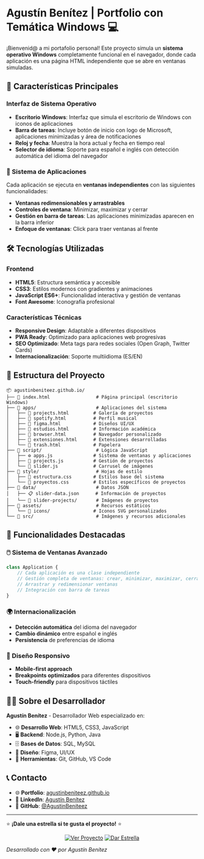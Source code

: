 # Agustín Benítez | Portfolio con Temática Windows 💻

¡Bienvenid@ a mi portafolio personal! Este proyecto simula un **sistema operativo Windows** completamente funcional en el navegador, donde cada aplicación es una página HTML independiente que se abre en ventanas simuladas.

## 🌟 Características Principales

### Interfaz de Sistema Operativo
- **Escritorio Windows**: Interfaz que simula el escritorio de Windows con iconos de aplicaciones
- **Barra de tareas**: Incluye botón de inicio con logo de Microsoft, aplicaciones minimizadas y área de notificaciones
- **Reloj y fecha**: Muestra la hora actual y fecha en tiempo real
- **Selector de idioma**: Soporte para español e inglés con detección automática del idioma del navegador

### 📱 Sistema de Aplicaciones
Cada aplicación se ejecuta en **ventanas independientes** con las siguientes funcionalidades:
-  **Ventanas redimensionables y arrastrables**
-  **Controles de ventana**: Minimizar, maximizar y cerrar
-  **Gestión en barra de tareas**: Las aplicaciones minimizadas aparecen en la barra inferior
-  **Enfoque de ventanas**: Click para traer ventanas al frente


## 🛠️ Tecnologías Utilizadas

### Frontend
- **HTML5**: Estructura semántica y accesible
- **CSS3**: Estilos modernos con gradientes y animaciones
- **JavaScript ES6+**: Funcionalidad interactiva y gestión de ventanas
- **Font Awesome**: Iconografía profesional

### Características Técnicas
- **Responsive Design**: Adaptable a diferentes dispositivos
- **PWA Ready**: Optimizado para aplicaciones web progresivas
- **SEO Optimizado**: Meta tags para redes sociales (Open Graph, Twitter Cards)
- **Internacionalización**: Soporte multiidioma (ES/EN)

## 📂 Estructura del Proyecto

```
📦 agustinbeniteez.github.io/
├── 📄 index.html                 # Página principal (escritorio Windows)
├── 📁 apps/                      # Aplicaciones del sistema
│   ├── 📄 projects.html         # Galería de proyectos
│   ├── 📄 spotify.html          # Perfil musical
│   ├── 📄 figma.html            # Diseños UI/UX
│   ├── 📄 estudios.html         # Información académica
│   ├── 📄 browser.html          # Navegador personalizado
│   ├── 📄 extensiones.html      # Extensiones desarrolladas
│   └── 📄 trash.html            # Papelera
├── 📁 script/                    # Lógica JavaScript
│   ├── ⚙️ apps.js               # Sistema de ventanas y aplicaciones
│   ├── 📄 projects.js           # Gestión de proyectos
│   └── 📄 slider.js             # Carrusel de imágenes
├── 📁 style/                     # Hojas de estilo
│   ├── 📄 estructura.css        # Estilos base del sistema
│   └── 📄 proyectos.css         # Estilos específicos de proyectos
├── 📁 data/                      # Datos JSON
│   ├── 📋 slider-data.json      # Información de proyectos
│   └── 📁 slider-projects/       # Imágenes de proyectos
├── 📁 assets/                    # Recursos estáticos
│   └── 📁 icons/                # Iconos SVG personalizados
└── 📁 src/                       # Imágenes y recursos adicionales
```

## 🎯 Funcionalidades Destacadas

### 🖱️ Sistema de Ventanas Avanzado
```javascript
class Application {
    // Cada aplicación es una clase independiente
    // Gestión completa de ventanas: crear, minimizar, maximizar, cerrar
    // Arrastrar y redimensionar ventanas
    // Integración con barra de tareas
}
```

### 🌍 Internacionalización
- **Detección automática** del idioma del navegador
- **Cambio dinámico** entre español e inglés
- **Persistencia** de preferencias de idioma

### 📱 Diseño Responsivo
- **Mobile-first approach**
- **Breakpoints optimizados** para diferentes dispositivos
- **Touch-friendly** para dispositivos táctiles


## 👨‍💻 Sobre el Desarrollador

**Agustín Benítez** - Desarrollador Web especializado en:
- 🌐 **Desarrollo Web**: HTML5, CSS3, JavaScript
- 🖥️ **Backend**: Node.js, Python, Java
- 🗄️ **Bases de Datos**: SQL, MySQL
- 🎨 **Diseño**: Figma, UI/UX
- 🔧 **Herramientas**: Git, GitHub, VS Code

## 📞 Contacto

- 🌐 **Portfolio**: [agustinbeniteez.github.io](https://agustinbeniteez.github.io)
- 💼 **LinkedIn**: [Agustín Benítez](https://linkedin.com/in/agustin-benitez)
- 📧 **GitHub**: [@AgustinBeniteez](https://github.com/AgustinBeniteez)

---

⭐ **¡Dale una estrella si te gusta el proyecto!** ⭐

<div align="center">

[![Ver Proyecto](https://img.shields.io/badge/_Ver_Proyecto-4285F4?style=for-the-badge&logo=google-chrome&logoColor=white)](https://agustinbeniteez.github.io)
[![Dar Estrella](https://img.shields.io/badge/⭐_Dar_Estrella-FFD700?style=for-the-badge&logo=github&logoColor=black)](https://github.com/AgustinBeniteez/agustinbeniteez.github.io)

</div>

*Desarrollado con ❤️ por Agustín Benítez*